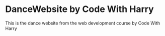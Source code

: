 # DanceWebsite by Code With Harry
This is the dance website from the web development course by Code With Harry

